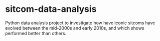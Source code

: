 # sitcom-data-analysis
Python data analysis project to investigate how have iconic sitcoms have evolved between the mid-2000s and early 2010s, and which shows performed better than others.

